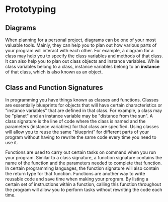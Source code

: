 # Prototyping
## Diagrams
When planning for a personal project, diagrams can be one of your most valuable tools. Mainly, they can help you to plan out how various parts of your program will interact with each other. For example, a diagram for a class may help you to specify the class variables and methods of that class. It can also help you to plan out class objects and instance variables. While class variables belong to a class, instance variables belong to an **instance** of that class, which is also known as an object.

## Class and Function Signatures
In programming you have things known as classes and functions. Classes are essentially blueprints for objects that will have certain characteristics or "instance variables" that are defined in that class. For example, a class may be "planet" and an instance variable may be "distance from the sun". A class signature is the line of code where the class is named and the parameters (instance variables) for that class are specified. Using classes will allow you to reuse the same "blueprint" for different parts of your program without having to rewrite the same code every time you need to use it.

Functions are used to carry out certain tasks on command when you run your program. Similar to a class signature, a function signature contains the name of the function and the parameters needed to complete that function. In certain programming languages, the function signature will also contain the return type for that function. Functions are another way to write reusable code and save time when making your program. By listing a certain set of instructions within a function, calling this function throughout the program will allow you to perform tasks without rewriting the code each time.
